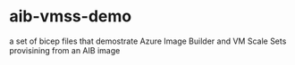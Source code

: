 # aib-vmss-demo
a set of bicep files that demostrate Azure Image Builder and VM Scale Sets provisining from an AIB image
